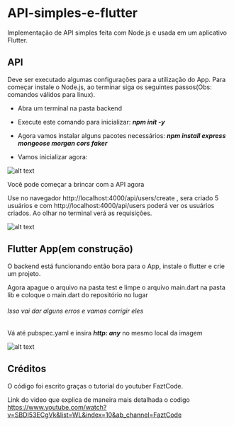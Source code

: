 # API-simples-e-flutter
Implementação de API simples feita com Node.js e usada em um aplicativo Flutter.  

## API
Deve ser executado algumas configurações para a utilização do App. Para começar instale o Node.js, ao terminar siga os seguintes passos(Obs: comandos válidos para linux).

- Abra um terminal na pasta backend

- Execute este comando para inicializar:
***npm init -y***

- Agora vamos instalar alguns pacotes necessários:
***npm install express mongoose morgan cors faker***

- Vamos inicializar agora:

![alt text](https://github.com/josepedroso/API-simples-e-flutter/blob/main/screens/Captura%20de%20tela%20de%202020-10-17%2020-27-00.png)

Você pode começar a brincar com a API agora

Use no navegador http://localhost:4000/api/users/create , sera criado 5 usuários e com http://localhost:4000/api/users poderá ver os usuários criados. Ao olhar no terminal verá as requisições.  

![alt text](https://github.com/josepedroso/API-simples-e-flutter/blob/main/screens/Captura%20de%20tela%20de%202020-10-29%2016-55-52.png)


## Flutter App(em construção) 
O backend está funcionando então bora para o App, instale o flutter e crie um projeto.

Agora apague o arquivo na pasta test e limpe o arquivo main.dart na pasta lib e coloque o main.dart do repositório no lugar

###### Isso vai dar alguns erros e vamos corrigir eles

Vá até pubspec.yaml e insira ***http: any*** no mesmo local da imagem 

![alt text](https://github.com/josepedroso/API-simples-e-flutter/blob/main/screens/Captura%20de%20tela%20de%202020-11-03%2016-32-56.png)



## Créditos
O código foi escrito graças o tutorial do youtuber FaztCode.

Link do video que explica de maneira mais detalhada o codigo https://www.youtube.com/watch?v=SBDI53ECgVk&list=WL&index=10&ab_channel=FaztCode


